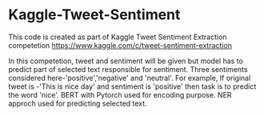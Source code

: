 # Kaggle-Tweet-Sentiment

This code is created as part of Kaggle Tweet Sentiment Extraction competetion
https://www.kaggle.com/c/tweet-sentiment-extraction

In this competetion, tweet and sentiment will be given but model has to predict part of selected text 
responsible for sentiment. Three sentiments considered here-'positive','negative' and 'neutral'.
For example, If original tweet is -'This is nice day' and sentiment is 'positive' then task is to predict
the word 'nice'.
BERT with Pytorch used for encoding purpose. NER approch used for predicting  selected text.
